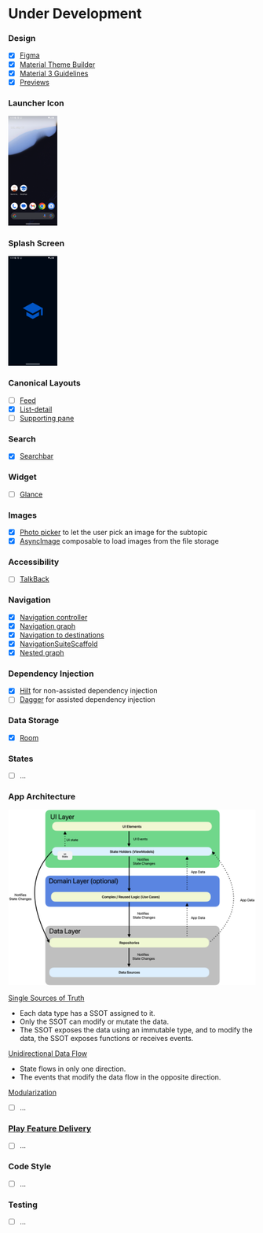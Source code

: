 # Under Development
### Design
- [x] [Figma](https://www.figma.com/design/PFv6qgJRGjVoNkekrOewZM/StudyApp?node-id=1-3&t=Z2gDVT6f44Ki0b7z-1)
- [x] [Material Theme Builder](https://www.figma.com/community/plugin/1034969338659738588/material-theme-builder)
- [x] [Material 3 Guidelines](https://developer.android.com/design/ui?hl=en)
- [x] [Previews](https://developer.android.com/develop/ui/compose/tooling/previews)
### Launcher Icon
<img width="100" alt="image" src = docs/images/study-app-launcher-icon.png>

### Splash Screen
<img width="100" alt="image" src = docs/images/study-app-splash-screen.png>

### Canonical Layouts
- [ ] [Feed](https://m3.material.io/foundations/layout/canonical-layouts/overview#963d7d99-4f04-4685-b7bd-57a89607b514)
- [x] [List-detail](https://developer.android.com/develop/ui/compose/layouts/adaptive/list-detail)
- [ ] [Supporting pane](https://m3.material.io/foundations/layout/canonical-layouts/overview#b01f6399-a0d3-4fd8-b78b-78a9ab663482)
### Search 
- [x] [Searchbar](https://developer.android.com/develop/ui/compose/components/search-bar)
### Widget 
- [ ] [Glance](https://developer.android.com/codelabs/glance?hl=en#0)
### Images
- [x] [Photo picker](https://developer.android.com/training/data-storage/shared/photopicker) to let the user pick an image for the subtopic
- [x] [AsyncImage](https://developer.android.com/develop/ui/compose/graphics/images/loading) composable to load images from the file storage
### Accessibility
- [ ] [TalkBack](https://developer.android.com/guide/topics/ui/accessibility/testing#talkback)
### Navigation 
- [x] [Navigation controller](https://developer.android.com/guide/navigation/navcontroller)
- [x] [Navigation graph](https://developer.android.com/guide/navigation/design)
- [x] [Navigation to destinations](https://developer.android.com/guide/navigation/use-graph/navigate)
- [x] [NavigationSuiteScaffold](https://developer.android.com/develop/ui/compose/layouts/adaptive/build-adaptive-navigation)
- [x] [Nested graph](https://developer.android.com/guide/navigation/design/nested-graphs)
### Dependency Injection 

- [x] [Hilt](https://developer.android.com/training/dependency-injection/hilt-android?hl=en) for
  non-assisted dependency injection
- [ ] [Dagger](https://developer.android.com/training/dependency-injection/dagger-android#assisted-injection) for assisted dependency injection
### Data Storage 
- [x] [Room](https://developer.android.com/training/data-storage/room?hl=en)
### States
- [ ] ...
### App Architecture
<img width="600" alt="image" src = docs/images/architecture.png>

[Single Sources of Truth](https://developer.android.com/topic/architecture#single-source-of-truth) 
* Each data type has a SSOT assigned to it.
* Only the SSOT can modify or mutate the data.
* The SSOT exposes the data using an immutable type, and to modify the data, the SSOT exposes functions or receives events.

[Unidirectional Data Flow](https://developer.android.com/topic/architecture#unidirectional-data-flow)
* State flows in only one direction.
* The events that modify the data flow in the opposite direction.
  
[Modularization](https://developer.android.com/topic/modularization)
- [ ] ...
### [Play Feature Delivery](https://developer.android.com/guide/playcore/feature-delivery)
- [ ]  ...   
 

### Code Style 
- [ ] ...
### Testing
- [ ] ...
